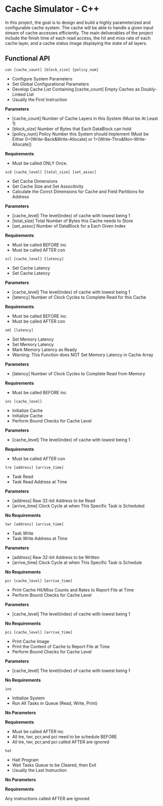 # Cache Simulator - C++
In this project, the goal is to design and build a highly parameterized and configurable cache system. The cache will be able to handle a given input stream of cache accesses efficiently. The main deliverables of the project include the finish time of each read access, the hit and miss rate of each cache layer, and a cache status image displaying the state of all layers.
## Functional API
`con [cache_count] [block_size] [policy_num]`

- Configure System Parameters
- Set Global Configurational Parameters
- Develop Cache List Containing [cache_count] Empty Caches as Doubly-Linked List 
- Usually the First Instruction

**Parameters**
- [cache_count] Number of Cache Layers in this System (Must be At Least 1)
- [block_size] Number of Bytes that Each DataBlock can hold
- [policy_num] Policy Number this System should Implement (Must be Either 0=[Write-Back&Write-Allocate] or 1=[Write-Thru&Non-Write-Allocate])
  
**Requirements**
- Must be called ONLY Once.

`scd [cache_level] [total_size] [set_assoc]`

- Set Cache Dimensions
- Set Cache Size and Set Associtivity
- Calculate the Corrct Dimensions for Cache and Field Partitions for Address
  
**Parameters**
- [cache_level] The level(index) of cache with lowest being 1
- [total_size] Total Number of Bytes this Cache needs to Store
- [set_assoc] Number of DataBlock for a Each Given Index
  
**Requirements**
- Must be called BEFORE inc
- Must be called AFTER con

`scl [cache_level] [latency]      ` 

- Set Cache Latency
- Set Cache Latency
  
**Parameters**
- [cache_level] The level(index) of cache with lowest being 1
- [latency] Number of Clock Cycles to Complete Read for this Cache
  
**Requirements**
- Must be called BEFORE inc
- Must be called AFTER con

`sml [latency]                    `   

- Set Memory Latency
- Set Memory Latency
- Mark Memory Latency as Ready
- Warning: This Function does NOT Set Memory Latency in Cache Array
  
**Parameters**
- [latency]	Number of Clock Cycles to Complete Read from Memory
  
**Requirements**
- Must be called BEFORE inc

`inc [cache_level]         `

- Initialize Cache
- Initialize Cache
- Perform Bound Checks for Cache Level
  
**Parameters**
- [cache_level]	The level(index) of cache with lowest being 1
  
**Requirements**
- Must be called AFTER con

`tre [address] [arrive_time]    `      

- Task Read
- Task Read Address at Time
  
**Parameters**
- [address] Raw 32-bit Address to be Read
- [arrive_time] 	Clock Cycle at when This Specific Task is Scheduled
  
**No Requirements**

`twr [address] [arrive_time]      `    

- Task Write
- Task Write Address at Time
  
**Parameters**
- [address]	Raw 32-bit Address to be Written
- [arrive_time] Clock Cycle at when This Specific Task is Schedule
  
**No Requirements**

`pcr [cache_level] [arrive_time]          `     

- Print Cache Hit/Miss Counts and Rates to Report File at Time
- Perform Bound Checks for Cache Level
  
**Parameters**
- [cache_level]	The level(index) of cache with lowest being 1
  
**No Requirements**

`pci [cache_level] [arrive_time]`

- Print Cache Image
- Print the Content of Cache to Report File at Time
- Perform Bound Checks for Cache Level
  
**Parameters**
- [cache_level]	The level(index) of cache with lowest being 1
  
**No Requirements**

`ins`              

- Initialize System
- Run All Tasks in Queue (Read, Write, Print)
  
**No Parameters**

**Requirements**

- Must be called AFTER inc
- All tre, twr, pcr,and pci need to be schedule BEFORE
- All tre, twr, pcr,and pci called AFTER are ignored

`hat`

- Halt Program
- Wait Tasks Queue to be Cleared, then Exit
- Usually the Last Instruction
  
**No Parameters**

**Requirements**

Any instructions called AFTER are ignored

